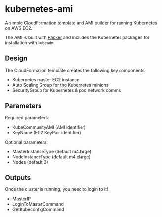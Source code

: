 # kubernetes-ami

A simple CloudFormation template and AMI builder for running Kubernetes on AWS EC2.

The AMI is built with [Packer](https://www.packer.io/) and includes the Kubernetes packages for installation with `kubeadm`.

## Design

The CloudFormation template creates the following key components:

- Kubernetes master EC2 instance
- Auto Scaling Group for the Kubernetes minions
- SecurityGroup for Kubernetes & pod network comms

## Parameters

Required parameters:

- KubeCommunityAMI (AMI identifier)
- KeyName (EC2 KeyPair identifier)

Optional parameters:

- MasterInstanceType (default m4.large)
- NodeInstanceType (default m4.xlarge)
- Nodes (default 3)

## Outputs

Once the cluster is running, you need to login to it!

- MasterIP
- LoginToMasterCommand
- GetKubeconfigCommand
